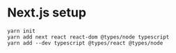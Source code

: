 # Next.js setup

```
yarn init
yarn add next react react-dom @types/node typescript
yarn add --dev typescript @types/react @types/node
```
